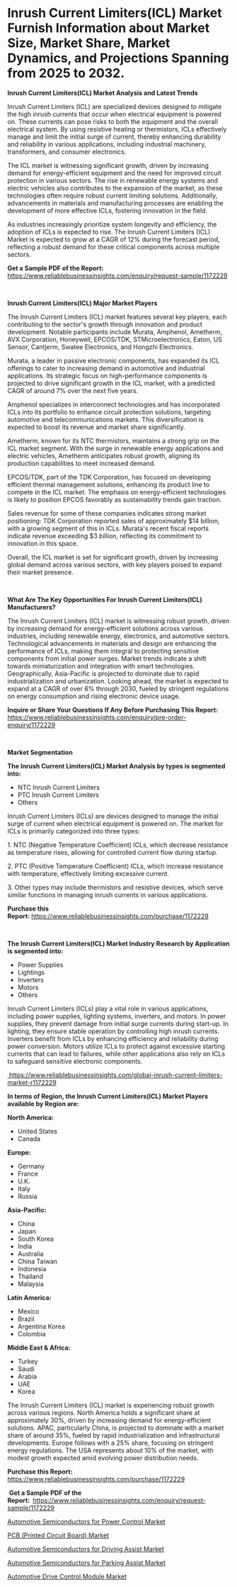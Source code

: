 <p><h1>Inrush Current Limiters(ICL) Market Furnish Information about Market Size, Market Share, Market Dynamics, and Projections Spanning from 2025 to 2032.</h1></p><p><strong>Inrush Current Limiters(ICL) Market Analysis and Latest Trends</strong></p>
<p><p>Inrush Current Limiters (ICL) are specialized devices designed to mitigate the high inrush currents that occur when electrical equipment is powered on. These currents can pose risks to both the equipment and the overall electrical system. By using resistive heating or thermistors, ICLs effectively manage and limit the initial surge of current, thereby enhancing durability and reliability in various applications, including industrial machinery, transformers, and consumer electronics.</p><p>The ICL market is witnessing significant growth, driven by increasing demand for energy-efficient equipment and the need for improved circuit protection in various sectors. The rise in renewable energy systems and electric vehicles also contributes to the expansion of the market, as these technologies often require robust current limiting solutions. Additionally, advancements in materials and manufacturing processes are enabling the development of more effective ICLs, fostering innovation in the field.</p><p>As industries increasingly prioritize system longevity and efficiency, the adoption of ICLs is expected to rise. The Inrush Current Limiters (ICL) Market is expected to grow at a CAGR of 12% during the forecast period, reflecting a robust demand for these critical components across multiple sectors.</p></p>
<p><strong>Get a Sample PDF of the Report:&nbsp;</strong> <a href="https://www.reliablebusinessinsights.com/enquiry/request-sample/1172229?utm_campaign=118&utm_medium=2&utm_source=Github&utm_content=ia&utm_term=06042025&utm_id=inrush-current-limitersicl">https://www.reliablebusinessinsights.com/enquiry/request-sample/1172229</a></p>
<p>&nbsp;</p>
<p><strong>Inrush Current Limiters(ICL) Major Market Players</strong></p>
<p><p>The Inrush Current Limiters (ICL) market features several key players, each contributing to the sector's growth through innovation and product development. Notable participants include Murata, Amphenol, Ametherm, AVX Corporation, Honeywell, EPCOS/TDK, STMicroelectronics, Eaton, US Sensor, Cantjerm, Swatee Electronics, and Hongzhi Electronics.</p><p>Murata, a leader in passive electronic components, has expanded its ICL offerings to cater to increasing demand in automotive and industrial applications. Its strategic focus on high-performance components is projected to drive significant growth in the ICL market, with a predicted CAGR of around 7% over the next five years.</p><p>Amphenol specializes in interconnect technologies and has incorporated ICLs into its portfolio to enhance circuit protection solutions, targeting automotive and telecommunications markets. This diversification is expected to boost its revenue and market share significantly.</p><p>Ametherm, known for its NTC thermistors, maintains a strong grip on the ICL market segment. With the surge in renewable energy applications and electric vehicles, Ametherm anticipates robust growth, aligning its production capabilities to meet increased demand.</p><p>EPCOS/TDK, part of the TDK Corporation, has focused on developing efficient thermal management solutions, enhancing its product line to compete in the ICL market. The emphasis on energy-efficient technologies is likely to position EPCOS favorably as sustainability trends gain traction.</p><p>Sales revenue for some of these companies indicates strong market positioning: TDK Corporation reported sales of approximately $14 billion, with a growing segment of this in ICLs. Murata's recent fiscal reports indicate revenue exceeding $3 billion, reflecting its commitment to innovation in this space.</p><p>Overall, the ICL market is set for significant growth, driven by increasing global demand across various sectors, with key players poised to expand their market presence.</p></p>
<p>&nbsp;</p>
<p><strong>What Are The Key Opportunities For Inrush Current Limiters(ICL) Manufacturers?</strong></p>
<p><p>The Inrush Current Limiters (ICL) market is witnessing robust growth, driven by increasing demand for energy-efficient solutions across various industries, including renewable energy, electronics, and automotive sectors. Technological advancements in materials and design are enhancing the performance of ICLs, making them integral to protecting sensitive components from initial power surges. Market trends indicate a shift towards miniaturization and integration with smart technologies. Geographically, Asia-Pacific is projected to dominate due to rapid industrialization and urbanization. Looking ahead, the market is expected to expand at a CAGR of over 6% through 2030, fueled by stringent regulations on energy consumption and rising electronic device usage.</p></p>
<p><strong>Inquire or Share Your Questions If Any Before Purchasing This Report:</strong> <a href="https://www.reliablebusinessinsights.com/enquiry/pre-order-enquiry/1172229?utm_campaign=118&utm_medium=2&utm_source=Github&utm_content=ia&utm_term=06042025&utm_id=inrush-current-limitersicl">https://www.reliablebusinessinsights.com/enquiry/pre-order-enquiry/1172229</a></p>
<p>&nbsp;</p>
<p><strong>Market Segmentation</strong></p>
<p><strong>The Inrush Current Limiters(ICL) Market Analysis by types is segmented into:</strong></p>
<p><ul><li>NTC Inrush Current Limiters</li><li>PTC Inrush Current Limiters</li><li>Others</li></ul></p>
<p><p>Inrush Current Limiters (ICLs) are devices designed to manage the initial surge of current when electrical equipment is powered on. The market for ICLs is primarily categorized into three types: </p><p>1. NTC (Negative Temperature Coefficient) ICLs, which decrease resistance as temperature rises, allowing for controlled current flow during startup.  </p><p>2. PTC (Positive Temperature Coefficient) ICLs, which increase resistance with temperature, effectively limiting excessive current.  </p><p>3. Other types may include thermistors and resistive devices, which serve similar functions in managing inrush currents in various applications.</p></p>
<p><strong>Purchase this Report:&nbsp;</strong><a href="https://www.reliablebusinessinsights.com/purchase/1172229?utm_campaign=118&utm_medium=2&utm_source=Github&utm_content=ia&utm_term=06042025&utm_id=inrush-current-limitersicl">https://www.reliablebusinessinsights.com/purchase/1172229</a></p>
<p>&nbsp;</p>
<p><strong>The Inrush Current Limiters(ICL) Market Industry Research by Application is segmented into:</strong></p>
<p><ul><li>Power Supplies</li><li>Lightings</li><li>Inverters</li><li>Motors</li><li>Others</li></ul></p>
<p><p>Inrush Current Limiters (ICLs) play a vital role in various applications, including power supplies, lighting systems, inverters, and motors. In power supplies, they prevent damage from initial surge currents during start-up. In lighting, they ensure stable operation by controlling high inrush currents. Inverters benefit from ICLs by enhancing efficiency and reliability during power conversion. Motors utilize ICLs to protect against excessive starting currents that can lead to failures, while other applications also rely on ICLs to safeguard sensitive electronic components.</p></p>
<p><a href="https://www.reliablebusinessinsights.com/global-inrush-current-limiters-market-r1172229?utm_campaign=118&utm_medium=2&utm_source=Github&utm_content=ia&utm_term=06042025&utm_id=inrush-current-limitersicl">&nbsp;https://www.reliablebusinessinsights.com/global-inrush-current-limiters-market-r1172229</a></p>
<p><strong>In terms of Region, the Inrush Current Limiters(ICL) Market Players available by Region are:</strong></p>
<p>
    <p> <strong> North America: </strong>
        <ul>
            <li>United States</li>
            <li>Canada</li>
        </ul>
        </p> 
    <p> <strong> Europe: </strong>
        <ul>
            <li>Germany</li>
            <li>France</li>
            <li>U.K.</li>
            <li>Italy</li>
            <li>Russia</li>
        </ul>
        </p> 
    <p> <strong> Asia-Pacific: </strong>
        <ul>
            <li>China</li>
            <li>Japan</li>
            <li>South Korea</li>
            <li>India</li>
            <li>Australia</li>
            <li>China Taiwan</li>
            <li>Indonesia</li>
            <li>Thailand</li>
            <li>Malaysia</li>
        </ul>
        </p> 
    <p> <strong> Latin America: </strong>
        <ul>
            <li>Mexico</li>
            <li>Brazil</li>
            <li>Argentina Korea</li>
            <li>Colombia</li>
        </ul>
        </p> 
    <p> <strong> Middle East & Africa: </strong>
        <ul>
            <li>Turkey</li>
            <li>Saudi</li>
            <li>Arabia</li>
            <li>UAE</li>
            <li>Korea</li>
        </ul>
    </p>
    </p>
<p><p>The Inrush Current Limiters (ICL) market is experiencing robust growth across various regions. North America holds a significant share at approximately 30%, driven by increasing demand for energy-efficient solutions. APAC, particularly China, is projected to dominate with a market share of around 35%, fueled by rapid industrialization and infrastructural developments. Europe follows with a 25% share, focusing on stringent energy regulations. The USA represents about 10% of the market, with modest growth expected amid evolving power distribution needs.</p></p>
<p><strong>Purchase this Report: </strong><a href="https://www.reliablebusinessinsights.com/purchase/1172229?utm_campaign=118&utm_medium=2&utm_source=Github&utm_content=ia&utm_term=06042025&utm_id=inrush-current-limitersicl">https://www.reliablebusinessinsights.com/purchase/1172229</a></p>
<p>&nbsp;<strong>Get a Sample PDF of the Report:&nbsp;&nbsp;</strong><a href="https://www.reliablebusinessinsights.com/enquiry/request-sample/1172229?utm_campaign=118&utm_medium=2&utm_source=Github&utm_content=ia&utm_term=06042025&utm_id=inrush-current-limitersicl">https://www.reliablebusinessinsights.com/enquiry/request-sample/1172229</a></p>
<p><strong></strong></p>
<p><p><a href="https://github.com/nkomdaumis16/Market-Research-Report-List-1/blob/main/automotive-semiconductors-for-power-control-market.md?utm_campaign=118&utm_medium=2&utm_source=Github&utm_content=ia&utm_term=06042025&utm_id=inrush-current-limitersicl">Automotive Semiconductors for Power Control Market</a></p><p><a href="https://github.com/amramcocosxa/Market-Research-Report-List-1/blob/main/pcb-printed-circuit-board-market.md?utm_campaign=118&utm_medium=2&utm_source=Github&utm_content=ia&utm_term=06042025&utm_id=inrush-current-limitersicl">PCB (Printed Circuit Board) Market</a></p><p><a href="https://github.com/khifzaba/Market-Research-Report-List-1/blob/main/automotive-semiconductors-for-driving-assist-market.md?utm_campaign=118&utm_medium=2&utm_source=Github&utm_content=ia&utm_term=06042025&utm_id=inrush-current-limitersicl">Automotive Semiconductors for Driving Assist Market</a></p><p><a href="https://github.com/welfmimon/Market-Research-Report-List-1/blob/main/automotive-semiconductors-for-parking-assist-market.md?utm_campaign=118&utm_medium=2&utm_source=Github&utm_content=ia&utm_term=06042025&utm_id=inrush-current-limitersicl">Automotive Semiconductors for Parking Assist Market</a></p><p><a href="https://github.com/ioniafidian4/Market-Research-Report-List-1/blob/main/automotive-drive-control-module-market.md?utm_campaign=118&utm_medium=2&utm_source=Github&utm_content=ia&utm_term=06042025&utm_id=inrush-current-limitersicl">Automotive Drive Control Module Market</a></p></p>